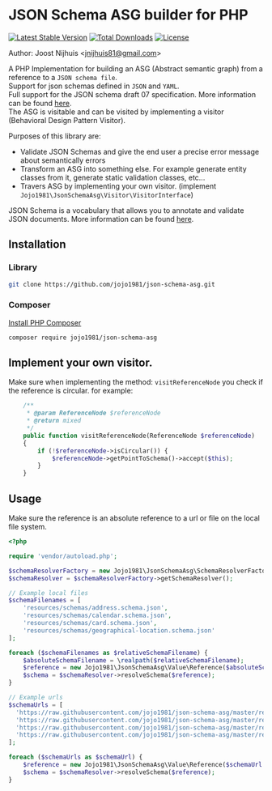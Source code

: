 JSON Schema ASG builder for PHP 
=====================

[![Latest Stable Version](https://poser.pugx.org/jojo1981/json-schema-asg/v/stable)](https://packagist.org/packages/jojo1981/json-schema-asg)
[![Total Downloads](https://poser.pugx.org/jojo1981/json-schema-asg/downloads)](https://packagist.org/packages/jojo1981/json-schema-asg)
[![License](https://poser.pugx.org/jojo1981/json-schema-asg/license)](https://packagist.org/packages/jojo1981/json-schema-asg)

Author: Joost Nijhuis <[jnijhuis81@gmail.com](mailto:jnijhuis81@gmail.com)>

A PHP Implementation for building an ASG (Abstract semantic graph) from a reference to a `JSON schema file`.  
Support for json schemas defined in `JSON` and `YAML`.  
Full support for the JSON schema draft 07 specification. More information can be found [here](http://json-schema.org/draft-07/schema).  
The ASG is visitable and can be visited by implementing a visitor (Behavioral Design Pattern Visitor).

Purposes of this library are:

- Validate JSON Schemas and give the end user a precise error message about semantically errors
- Transform an ASG into something else. For example generate entity classes from it, generate static validation classes, etc...
- Travers ASG by implementing your own visitor. (implement `Jojo1981\JsonSchemaAsg\Visitor\VisitorInterface`)

JSON Schema is a vocabulary that allows you to annotate and validate JSON documents. More information can be found [here](https://json-schema.org).

## Installation

### Library

```bash
git clone https://github.com/jojo1981/json-schema-asg.git
```

### Composer

[Install PHP Composer](https://getcomposer.org/doc/00-intro.md)

```bash
composer require jojo1981/json-schema-asg
```

## Implement your own visitor.

Make sure when implementing the method: `visitReferenceNode` you check if the reference is circular.
for example:

```php
    /**
     * @param ReferenceNode $referenceNode
     * @return mixed
     */
    public function visitReferenceNode(ReferenceNode $referenceNode)
    {
        if (!$referenceNode->isCircular()) {
            $referenceNode->getPointToSchema()->accept($this);
        }
    }
```


## Usage

Make sure the reference is an absolute reference to a url or file on the local file system.

```php
<?php

require 'vendor/autoload.php';

$schemaResolverFactory = new Jojo1981\JsonSchemaAsg\SchemaResolverFactory();
$schemaResolver = $schemaResolverFactory->getSchemaResolver();

// Example local files
$schemaFilenames = [
    'resources/schemas/address.schema.json',
    'resources/schemas/calendar.schema.json',
    'resources/schemas/card.schema.json',
    'resources/schemas/geographical-location.schema.json'
];

foreach ($schemaFilenames as $relativeSchemaFilename) {
    $absoluteSchemaFilename = \realpath($relativeSchemaFilename);
    $reference = new Jojo1981\JsonSchemaAsg\Value\Reference($absoluteSchemaFilename . '#/');
    $schema = $schemaResolver->resolveSchema($reference);
}

// Example urls
$schemaUrls = [
  'https://raw.githubusercontent.com/jojo1981/json-schema-asg/master/resources/schemas/address.schema.json',
  'https://raw.githubusercontent.com/jojo1981/json-schema-asg/master/resources/schemas/calendar.schema.json',
  'https://raw.githubusercontent.com/jojo1981/json-schema-asg/master/resources/schemas/card.schema.json',
  'https://raw.githubusercontent.com/jojo1981/json-schema-asg/master/resources/schemas/geographical-location.schema.json'
];

foreach ($schemaUrls as $schemaUrl) {
    $reference = new Jojo1981\JsonSchemaAsg\Value\Reference($schemaUrl . '#/');
    $schema = $schemaResolver->resolveSchema($reference);
}
```